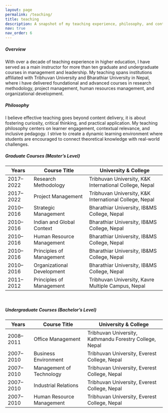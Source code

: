 ```yaml
---
layout: page
permalink: /teaching/
title: teaching
description: A snapshot of my teaching experience, philosophy, and contributions to higher education instruction.
nav: true
nav_order: 6
---
```


##### Overview
With over a decade of teaching experience in higher education, I have served as a main instructor for more than ten graduate and undergraduate courses in management and leadership. My teaching spans institutions affiliated with Tribhuvan University and Bharathiar University in Nepal, where i have delivered foundational and advanced courses in research methodology, project management, human resources management, and organizational development.

##### Philosophy
I believe effective teaching goes beyond content delivery, it is about fostering curiosity, critical thinking, and practical application. My teaching philosophy centers on learner engagement, contextual relevance, and inclusive pedagogy. I strive to create a dynamic learning environment where students are encouraged to connect theoretical knowledge with real-world challenges.

##### Graduate Courses (Master’s Level)

| Years       | Course Title                 | University & College                                      |
|-------------|------------------------------|------------------------------------------------------------|
| 2017–2022   | Research Methodology          | Tribhuvan University, K&K International College, Nepal     |
| 2017–2022   | Project Management            | Tribhuvan University, K&K International College, Nepal     |
| 2010–2016   | Strategic Management          | Bharathiar University, IB&MS College, Nepal                |
| 2010–2016   | Indian and Global Context     | Bharathiar University, IB&MS College, Nepal                |
| 2010–2016   | Human Resource Management     | Bharathiar University, IB&MS College, Nepal                |
| 2010–2016   | Principles of Management      | Bharathiar University, IB&MS College, Nepal                |
| 2010–2016   | Organizational Development    | Bharathiar University, IB&MS College, Nepal                |
| 2011–2012   | Principles of Management      | Tribhuvan University, Kavre Multiple Campus, Nepal         |

<br>


##### Undergraduate Courses (Bachelor’s Level)

| Years       | Course Title                 | University & College                                      |
|-------------|------------------------------|------------------------------------------------------------|
| 2008–2011   | Office Management             | Tribhuvan University, Kathmandu Forestry College, Nepal    |
| 2007–2010   | Business Environment          | Tribhuvan University, Everest College, Nepal               |
| 2007–2010   | Management of Technology      | Tribhuvan University, Everest College, Nepal               |
| 2007–2010   | Industrial Relations          | Tribhuvan University, Everest College, Nepal               |
| 2007–2010   | Human Resource Management     | Tribhuvan University, Everest College, Nepal               |


